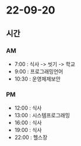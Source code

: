 # 22-09-20

## 시간

### AM
- 7:00 : 식사 -> 씻기 -> 학교
- 9:00 : 프로그래밍언어
- 10:30 : 운영체제보안

### PM
- 12:00 : 식사
- 13:00 : 시스템프로그래밍
- 16:00 : 식사
- 19:00 : 식사
- 22:00 : 헬스장 